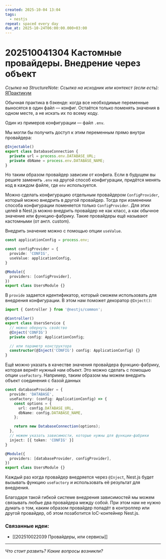 ```yaml
---
created: 2025-10-04 13:04
tags:
  - nestjs
repeat: spaced every day
due_at: 2025-10-24T06:00:00.000+03:00
---
```

# 202510041304 Кастомные провайдеры. Внедрение через объект

*Ссылка на StructureNote:*
*Ссылка на исходник или контекст (если есть):* [ЯПрактикум](https://practicum.yandex.ru/learn/backend-nodejs/courses/a4214ab0-2146-4152-b90e-651bf4c7ca5e/sprints/564244/topics/1df920a3-5c6a-4fcd-884c-0f66136c2b56/lessons/92cb7709-dd04-4796-a045-a4759a2f51e6/)

Обычная практика в бэкенде: когда все необходимые переменные выносятся в один файл — конфиг. Остаётся только поменять значения в одном месте, а не искать их по всему коду.

Один из примеров конфигурации — файл `.env`.

Мы могли бы получить доступ к этим переменным прямо внутри провайдера:

```ts
@Injectable()
export class DatabaseConnection {
  private url = process.env.DATABASE_URL;
  private dbName = process.env.DATABASE_NAME;
}
```

Но таким образом провайдер зависим от конфига. Если в будущем вы решите заменить `.env` на другой способ конфигурации, придётся менять код в каждом файле, где `env` используется.

Можно сделать конфигурацию отдельным провайдером `ConfigProvider`, который можно внедрить в другой провайдер. Тогда при изменении способа конфигурации поменяется только `ConfigProvider`. Для этих целей в Nest.js можно внедрить провайдер не как класс, а как обычное значение или функцию-фабрику. Такие провайдеры ещё называют кастомными (от англ. custom).

Внедрить значение можно с помощью опции `useValue`.

```ts
const applicationConfig = process.env;

const configProvider = {
  provide: 'CONFIG',
  useValue: applicationConfig,
}

@Module({
  providers: [configProvider],
})
export class UsersModule {}
```

В `provide` задается идентификатор, который сможем использовать для внедрения конфигурации. В этом нам поможет декоратор `@Inject()`:

```ts
import { Controller } from '@nestjs/common';

@Controller()
export class UsersService {
  // можно обернуть свойство
  @Inject('CONFIG')
  private config: ApplicationConfig;

  // или параметр конструктора
  constructor(@Inject('CONFIG') config: ApplicationConfig) {}
}
```

Ещё можно указать в качестве значения провайдера функцию-фабрику, которая вернёт нужный нам объект. Это можно сделать с помощью опции `useFactory`. Например, таким образом мы можем внедрить объект соединения с базой данных

```ts
const databaseProvider = {
  provide: 'DATABASE',
  useFactory: (config: ApplicationConfig) => {
    const options = {
      url: config.DATABASE_URL,
      dbName: config.DATABASE_NAME,
    };

    return new DatabaseConnection(options);
  },
  // можем указать зависимости, которые нужны для функции-фабрики
  inject: [{ token: 'CONFIG' }]
}

@Module({
  providers: [databaseProvider, configProvider],
})
export class UsersModule {}
```

Каждый раз когда провайдер внедряется через `@Inject`, Nest.js будет вызывать функцию `useFactory` и использовать её результат для внедрения.

Благодаря такой гибкой системе внедрения зависимостей мы можем связывать любые два провайдера между собой. При этом нам не нужно думать о том, каким образом провайдер попадёт в контроллер или другой провайдер, об этом позаботится IoC-контейнер Nest.js.

### Связанные идеи:

* [[202510022039 Провайдеры, или сервисы]]

---

*Что стоит развить? Какие вопросы возникли?*
